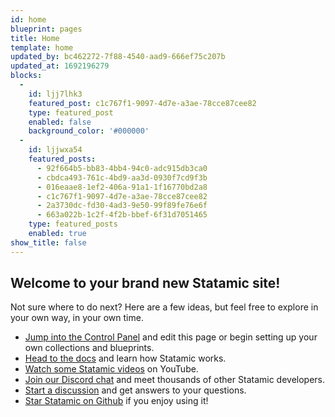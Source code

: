 ```yaml
---
id: home
blueprint: pages
title: Home
template: home
updated_by: bc462272-7f88-4540-aad9-666ef75c207b
updated_at: 1692196279
blocks:
  -
    id: ljj7lhk3
    featured_post: c1c767f1-9097-4d7e-a3ae-78cce87cee82
    type: featured_post
    enabled: false
    background_color: '#000000'
  -
    id: ljjwxa54
    featured_posts:
      - 92f664b5-bb83-4bb4-94c0-adc915db3ca0
      - cbdca493-761c-4bd9-aa3d-0930f7cd9f3b
      - 016eaae8-1ef2-406a-91a1-1f16770bd2a8
      - c1c767f1-9097-4d7e-a3ae-78cce87cee82
      - 2a3730dc-fd30-4ad3-9e50-99f89fe76e6f
      - 663a022b-1c2f-4f2b-bbef-6f31d7051465
    type: featured_posts
    enabled: true
show_title: false
---
```

## Welcome to your brand new Statamic site!

Not sure where to do next? Here are a few ideas, but feel free to explore in your own way, in your own time.

- [Jump into the Control Panel](/cp) and edit this page or begin setting up your own collections and blueprints.
- [Head to the docs](https://statamic.dev) and learn how Statamic works.
- [Watch some Statamic videos](https://youtube.com/statamic) on YouTube.
- [Join our Discord chat](https://statamic.com/discord) and meet thousands of other Statamic developers.
- [Start a discussion](https://github.com/statamic/cms/discussions) and get answers to your questions.
- [Star Statamic on Github](https://github.com/statamic/cms) if you enjoy using it!
